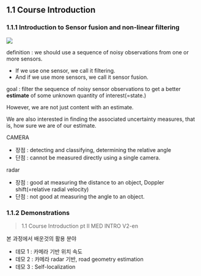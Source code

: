 ## 1.1 Course Introduction 

### 1.1.1 Introduction to Sensor fusion and non-linear filtering

![](https://i.imgur.com/BhzKURp.png)

definition : we should use a sequence of noisy observations from one or more sensors.
- If we use one sensor, we call it filtering.
- And if we use more sensors, we call it sensor fusion.

goal : filter the sequence of noisy sensor observations to get a better **estimate** of some unknown quantity of interest(=state.)

However, we are not just content with an estimate.

We are also interested in finding the associated uncertainty measures, that is, how sure we are of our estimate.

CAMERA 
- 장점 : detecting and classifying, determining the relative angle
- 단점 : cannot be measured directly using a single camera.

radar
- 장점 : good at measuring the distance to an object, Doppler shift(=relative radial velocity)
- 단점 : not good at measuring the angle to an object.


### 1.1.2 Demonstrations

> 1.1 Course Introduction pt II MED INTRO V2-en

본 과정에서 배운것의 활용 분야 

- 데모 1 : 카메라 기반 위치 속도 
- 데모 2 : 카메라 radar 기반, road geometry estimation 
- 데모 3 : Self-localization 

